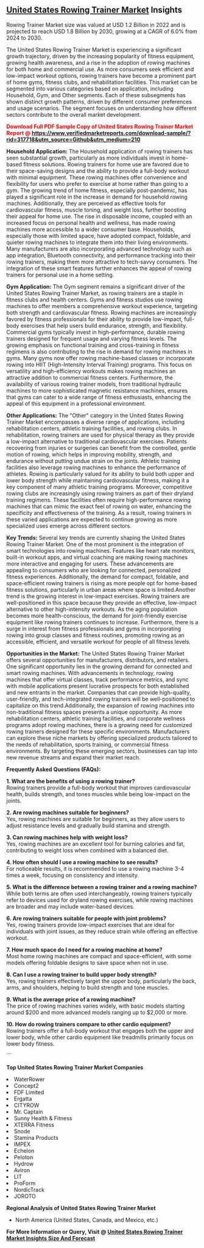 <h2><a href="https://www.verifiedmarketreports.com/download-sample/?rid=317718&amp;utm_source=Github&amp;utm_medium=210" target="_blank">United States Rowing Trainer Market</a> Insights</h2><p>Rowing Trainer Market size was valued at USD 1.2 Billion in 2022 and is projected to reach USD 1.8 Billion by 2030, growing at a CAGR of 6.0% from 2024 to 2030.</p><p><p>The United States Rowing Trainer Market is experiencing a significant growth trajectory, driven by the increasing popularity of fitness equipment, growing health awareness, and a rise in the adoption of rowing machines for both home and commercial use. As more consumers seek efficient and low-impact workout options, rowing trainers have become a prominent part of home gyms, fitness clubs, and rehabilitation facilities. This market can be segmented into various categories based on application, including Household, Gym, and Other segments. Each of these subsegments has shown distinct growth patterns, driven by different consumer preferences and usage scenarios. The segment focuses on understanding how different sectors contribute to the overall market development. <strong><p><span class=""><span style="color: #ff0000;"><strong>Download Full PDF Sample Copy of United States Rowing Trainer Market Report</strong> @ </span><a href="https://www.verifiedmarketreports.com/download-sample/?rid=317718&amp;utm_source=Github&amp;utm_medium=210" target="_blank">https://www.verifiedmarketreports.com/download-sample/?rid=317718&amp;utm_source=Github&amp;utm_medium=210</a></span></p></strong></p><p><strong>Household Application:</strong> The Household application of rowing trainers has seen substantial growth, particularly as more individuals invest in home-based fitness solutions. Rowing trainers for home use are favored due to their space-saving designs and the ability to provide a full-body workout with minimal equipment. These rowing machines offer convenience and flexibility for users who prefer to exercise at home rather than going to a gym. The growing trend of home fitness, especially post-pandemic, has played a significant role in the increase in demand for household rowing machines. Additionally, they are perceived as effective tools for cardiovascular fitness, muscle toning, and weight loss, further boosting their appeal for home use. The rise in disposable income, coupled with an increased focus on personal health and wellness, has made rowing machines more accessible to a wider consumer base. Households, especially those with limited space, have adopted compact, foldable, and quieter rowing machines to integrate them into their living environments. Many manufacturers are also incorporating advanced technology such as app integration, Bluetooth connectivity, and performance tracking into their rowing trainers, making them more attractive to tech-savvy consumers. The integration of these smart features further enhances the appeal of rowing trainers for personal use in a home setting.<p><strong>Gym Application:</strong> The Gym segment remains a significant driver of the United States Rowing Trainer Market, as rowing trainers are a staple in fitness clubs and health centers. Gyms and fitness studios use rowing machines to offer members a comprehensive workout experience, targeting both strength and cardiovascular fitness. Rowing machines are increasingly favored by fitness professionals for their ability to provide low-impact, full-body exercises that help users build endurance, strength, and flexibility. Commercial gyms typically invest in high-performance, durable rowing trainers designed for frequent usage and varying fitness levels. The growing emphasis on functional training and cross-training in fitness regimens is also contributing to the rise in demand for rowing machines in gyms. Many gyms now offer rowing machine-based classes or incorporate rowing into HIIT (High-Intensity Interval Training) programs. This focus on versatility and high-efficiency workouts makes rowing machines an attractive addition to commercial fitness centers. Furthermore, the availability of various rowing trainer models, from traditional hydraulic machines to more sophisticated magnetic resistance machines, ensures that gyms can cater to a wide range of fitness enthusiasts, enhancing the appeal of this equipment in a professional environment.<p><strong>Other Applications:</strong> The "Other" category in the United States Rowing Trainer Market encompasses a diverse range of applications, including rehabilitation centers, athletic training facilities, and rowing clubs. In rehabilitation, rowing trainers are used for physical therapy as they provide a low-impact alternative to traditional cardiovascular exercises. Patients recovering from injuries or surgeries can benefit from the controlled, gentle motion of rowing, which helps in improving mobility, strength, and endurance without putting undue strain on the joints. Athletic training facilities also leverage rowing machines to enhance the performance of athletes. Rowing is particularly valued for its ability to build both upper and lower body strength while maintaining cardiovascular fitness, making it a key component of many athletic training programs. Moreover, competitive rowing clubs are increasingly using rowing trainers as part of their dryland training regimens. These facilities often require high-performance rowing machines that can mimic the exact feel of rowing on water, enhancing the specificity and effectiveness of the training. As a result, rowing trainers in these varied applications are expected to continue growing as more specialized uses emerge across different sectors.<p><strong>Key Trends:</strong> Several key trends are currently shaping the United States Rowing Trainer Market. One of the most prominent is the integration of smart technologies into rowing machines. Features like heart rate monitors, built-in workout apps, and virtual coaching are making rowing machines more interactive and engaging for users. These advancements are appealing to consumers who are looking for connected, personalized fitness experiences. Additionally, the demand for compact, foldable, and space-efficient rowing trainers is rising as more people opt for home-based fitness solutions, particularly in urban areas where space is limited.Another trend is the growing interest in low-impact exercises. Rowing trainers are well-positioned in this space because they provide an effective, low-impact alternative to other high-intensity workouts. As the aging population becomes more health-conscious, the demand for joint-friendly exercise equipment like rowing trainers continues to increase. Furthermore, there is a surge in interest from fitness professionals and gyms in incorporating rowing into group classes and fitness routines, promoting rowing as an accessible, efficient, and versatile workout for people of all fitness levels.<p><strong>Opportunities in the Market:</strong> The United States Rowing Trainer Market offers several opportunities for manufacturers, distributors, and retailers. One significant opportunity lies in the growing demand for connected and smart rowing machines. With advancements in technology, rowing machines that offer virtual classes, track performance metrics, and sync with mobile applications present lucrative prospects for both established and new entrants in the market. Companies that can provide high-quality, user-friendly, and tech-integrated rowing trainers will be well-positioned to capitalize on this trend.Additionally, the expansion of rowing machines into non-traditional fitness spaces presents a unique opportunity. As more rehabilitation centers, athletic training facilities, and corporate wellness programs adopt rowing machines, there is a growing need for customized rowing trainers designed for these specific environments. Manufacturers can explore these niche markets by offering specialized products tailored to the needs of rehabilitation, sports training, or commercial fitness environments. By targeting these emerging sectors, businesses can tap into new revenue streams and expand their market reach.<p><strong>Frequently Asked Questions (FAQs):</strong></p><p><strong>1. What are the benefits of using a rowing trainer?</strong><br>Rowing trainers provide a full-body workout that improves cardiovascular health, builds strength, and tones muscles while being low-impact on the joints.</p><p><strong>2. Are rowing machines suitable for beginners?</strong><br>Yes, rowing machines are suitable for beginners, as they allow users to adjust resistance levels and gradually build stamina and strength.</p><p><strong>3. Can rowing machines help with weight loss?</strong><br>Yes, rowing machines are an excellent tool for burning calories and fat, contributing to weight loss when combined with a balanced diet.</p><p><strong>4. How often should I use a rowing machine to see results?</strong><br>For noticeable results, it is recommended to use a rowing machine 3-4 times a week, focusing on consistency and intensity.</p><p><strong>5. What is the difference between a rowing trainer and a rowing machine?</strong><br>While both terms are often used interchangeably, rowing trainers typically refer to devices used for dryland rowing exercises, while rowing machines are broader and may include water-based devices.</p><p><strong>6. Are rowing trainers suitable for people with joint problems?</strong><br>Yes, rowing trainers provide low-impact exercises that are ideal for individuals with joint issues, as they reduce strain while offering an effective workout.</p><p><strong>7. How much space do I need for a rowing machine at home?</strong><br>Most home rowing machines are compact and space-efficient, with some models offering foldable designs to save space when not in use.</p><p><strong>8. Can I use a rowing trainer to build upper body strength?</strong><br>Yes, rowing trainers effectively target the upper body, particularly the back, arms, and shoulders, helping to build strength and tone muscles.</p><p><strong>9. What is the average price of a rowing machine?</strong><br>The price of rowing machines varies widely, with basic models starting around $200 and more advanced models ranging up to $2,000 or more.</p><p><strong>10. How do rowing trainers compare to other cardio equipment?</strong><br>Rowing trainers offer a full-body workout that engages both the upper and lower body, while other cardio equipment like treadmills primarily focus on lower body fitness.</p>```</p><p><strong>Top United States Rowing Trainer Market Companies</strong></p><div data-test-id=""><p><li>WaterRower</li><li> Concept2</li><li> FDF Limited</li><li> Ergatta</li><li> CITYROW</li><li> Mr. Captain</li><li> Sunny Health & Fitness</li><li> XTERRA Fitness</li><li> Snode</li><li> Stamina Products</li><li> IMPEX</li><li> Echelon</li><li> Peloton</li><li> Hydrow</li><li> Aviron</li><li> LIT</li><li> ProForm</li><li> NordicTrack</li><li> JOROTO</li></p><div><strong>Regional Analysis of&nbsp;United States Rowing Trainer Market</strong></div><ul><li dir="ltr"><p dir="ltr">North America&nbsp;(United States, Canada, and Mexico, etc.)</p></li></ul><p><strong>For More Information or Query, Visit @&nbsp;</strong><strong><a href="https://www.verifiedmarketreports.com/product/rowing-trainer-market/?utm_source=Github&amp;utm_medium=210" target="_blank">United States Rowing Trainer Market Insights Size And Forecast</a></strong></p></div>
